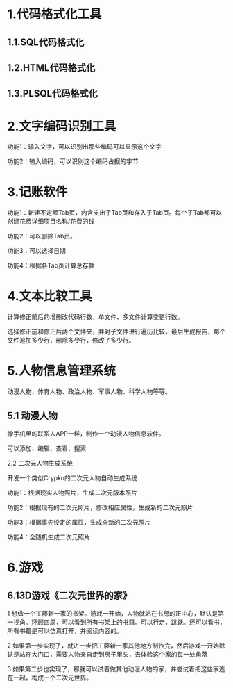# 1.代码格式化工具

## 1.1.SQL代码格式化

## 1.2.HTML代码格式化

## 1.3.PLSQL代码格式化

# 2.文字编码识别工具

功能1：输入文字，可以识别出那些编码可以显示这个文字

功能2：输入编码，可以识别这个编码占据的字节

# 3.记账软件

功能1：新建不定额Tab页，内含支出子Tab页和存入子Tab页。每个子Tab都可以创建花费详细项目名称/花费的钱

功能2：可以删除Tab页。

功能3：可以选择日期

功能4：根据各Tab页计算总存款

# 4.文本比较工具

计算修正前后的增删改代码行数，单文件、多文件计算变更行数。

选择修正前和修正后两个文件夹，并对子文件进行遍历比较，最后生成报告，每个文件追加多少行，删除多少行，修改了多少行。

# 5.人物信息管理系统

动漫人物、体育人物、政治人物、军事人物、科学人物等等。

## 5.1 动漫人物

像手机里的联系人APP一样，制作一个动漫人物信息软件。

可以添加、编辑、查看、搜索

2.2 二次元人物生成系统

开发一个类似Crypko的二次元人物自动生成系统

功能1：根据现实人物照片，生成二次元版本照片

功能2：根据现有的二次元照片，修改相应属性，生成新的二次元照片

功能3：根据事先设定的属性，生成全新的二次元照片

功能4：全随机生成二次元照片

# 6.游戏

## 6.13D游戏《二次元世界的家》

1 想做一个工藤新一家的书架。游戏一开始，人物就站在书房的正中心，默认是第一视角。环顾四周，可以看到所有书架上的书籍。可以行走，跳跃。还可以看书，所有书籍是可以仿真打开，并阅读内容的。

 2 如果第一步实现了，就进一步把工藤新一家其他地方制作完，然后游戏一开始默认是站在大门口，需要人物亲自走到房子里头，去体验这个家的每一处角落

 3 如果第二步也实现了，那就可以试着做其他动漫人物的家，并尝试着把这些家连在一起，构成一个二次元世界。
